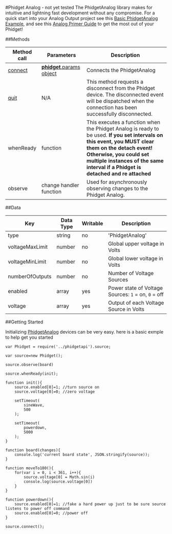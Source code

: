 #Phidget Analog - not yet tested 
The PhidgetAnalog library makes for intuitive and lightning fast development without any compromise. For a quick start into your Analog Output project see this [Basic PhidgetAnalog Example](https://github.com/RIAEvangelist/node-phidget-API/blob/master/examples/AnalogSource.js), and see this [Analog Primer Guide](http://www.phidgets.com/docs/Analog_Output_Primer) to get the most out of your Phidget!

##Methods

|Method call|Parameters|Description|
|-----------|----------|-----------|
|[connect](https://github.com/RIAEvangelist/node-phidget-API/blob/master/docs/Phidget.md#connecting--phidgetparams)|[__phidget__.params object](https://github.com/RIAEvangelist/node-phidget-API/blob/master/docs/Phidget.md#connecting--phidgetparams)|Connects the PhidgetAnalog|
|[quit](https://github.com/RIAEvangelist/node-phidget-API/blob/master/docs/Phidget.md#methods)|N/A |This method requests a disconnect from the Phidget device.  The disconnected event will be dispatched when the connection has been successfully disconnected.|
|whenReady|function|This executes a function when the Phidget Analog is ready to be used. __If you set intervals on this event, you MUST clear them on the detach event! Otherwise, you could set multiple instances of the same interval if a Phidget is detached and re attached__|
|observe|change handler function|Used for asynchronously observing changes to the Phidget Analog.|

##Data

|Key|Data Type|Writable|Description|
|---|---------|--------|-----------|
|type|string|no|'PhidgetAnalog'|
|voltageMaxLimit|number|no|Global upper voltage in Volts|
|voltageMinLimit|number|no|Global lower voltage in Volts|
|numberOfOutputs|number|no|Number of Voltage Sources|
|enabled|array|yes|Power state of Voltage Sources: `1` = on, `0` = off|
|voltage|array|yes|Output of each Voltage Source in Volts|

##Getting Started

Initializing [PhidgetAnalog](http://www.phidgets.com/products.php?category=0) devices can be very easy. here is a basic exmple to help get you started

    var Phidget = require('../phidgetapi').source;

    var source=new Phidget();

    source.observe(board)

    source.whenReady(init);

    function init(){
        source.enabled[0]=1; //turn source on
        source.voltage[0]=0; //zero voltage

        setTimeout(
            sineWave,
            500
        );

        setTimeout(
            powerdown,
            5000
        );
    }

    function board(changes){
        console.log('current board state', JSON.stringify(source));
    }

    function moveTo180(){
        for(var i = 0, i < 361, i++){
            source.voltage[0] = Math.sin(i)
            console.log(source.voltage[0])
        }
    }

    function powerdown(){
        source.enabled[0]=1; //fake a hard power up just to be sure source listens to power off command
        source.enabled[0]=0; //power off
    }

    source.connect();
